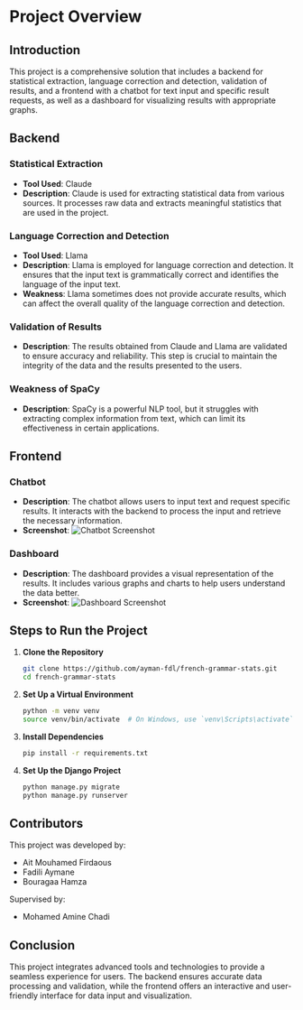 # Project Overview

## Introduction
This project is a comprehensive solution that includes a backend for statistical extraction, language correction and detection, validation of results, and a frontend with a chatbot for text input and specific result requests, as well as a dashboard for visualizing results with appropriate graphs.

## Backend

### Statistical Extraction
- **Tool Used**: Claude
- **Description**: Claude is used for extracting statistical data from various sources. It processes raw data and extracts meaningful statistics that are used in the project.

### Language Correction and Detection
- **Tool Used**: Llama
- **Description**: Llama is employed for language correction and detection. It ensures that the input text is grammatically correct and identifies the language of the input text.
- **Weakness**: Llama sometimes does not provide accurate results, which can affect the overall quality of the language correction and detection.

### Validation of Results
- **Description**: The results obtained from Claude and Llama are validated to ensure accuracy and reliability. This step is crucial to maintain the integrity of the data and the results presented to the users.

### Weakness of SpaCy
- **Description**: SpaCy is a powerful NLP tool, but it struggles with extracting complex information from text, which can limit its effectiveness in certain applications.

## Frontend

### Chatbot
- **Description**: The chatbot allows users to input text and request specific results. It interacts with the backend to process the input and retrieve the necessary information.
- **Screenshot**:
  ![Chatbot Screenshot](path/to/chatbot_screenshot.png)

### Dashboard
- **Description**: The dashboard provides a visual representation of the results. It includes various graphs and charts to help users understand the data better.
- **Screenshot**:
  ![Dashboard Screenshot](path/to/dashboard_screenshot.png)

## Steps to Run the Project

1. **Clone the Repository**
    ```bash
    git clone https://github.com/ayman-fdl/french-grammar-stats.git
    cd french-grammar-stats
    ```

2. **Set Up a Virtual Environment**
    ```bash
    python -m venv venv
    source venv/bin/activate  # On Windows, use `venv\Scripts\activate`
    ```

3. **Install Dependencies**
    ```bash
    pip install -r requirements.txt
    ```

4. **Set Up the Django Project**
    ```bash
    python manage.py migrate
    python manage.py runserver
    ```

## Contributors

This project was developed by:
- Ait Mouhamed Firdaous
- Fadili Aymane
- Bouragaa Hamza

Supervised by:
- Mohamed Amine Chadi

## Conclusion
This project integrates advanced tools and technologies to provide a seamless experience for users. The backend ensures accurate data processing and validation, while the frontend offers an interactive and user-friendly interface for data input and visualization.